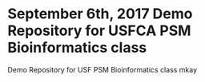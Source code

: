 # September 6th, 2017 Demo Repository for USFCA PSM Bioinformatics class
Demo Repository for USF PSM Bioinformatics class
mkay


